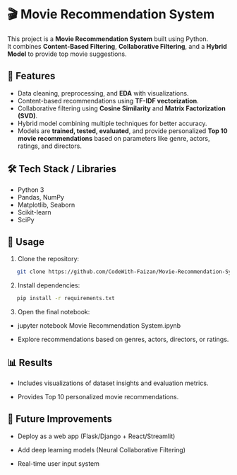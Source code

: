 # 🎬 Movie Recommendation System

This project is a **Movie Recommendation System** built using Python.  
It combines **Content-Based Filtering**, **Collaborative Filtering**, and a **Hybrid Model** to provide top movie suggestions.

## 📌 Features
- Data cleaning, preprocessing, and **EDA** with visualizations.
- Content-based recommendations using **TF-IDF vectorization**.
- Collaborative filtering using **Cosine Similarity** and **Matrix Factorization (SVD)**.
- Hybrid model combining multiple techniques for better accuracy.
- Models are **trained, tested, evaluated**, and provide personalized **Top 10 movie recommendations** based on parameters like genre, actors, ratings, and directors.

## 🛠️ Tech Stack / Libraries
- Python 3
- Pandas, NumPy
- Matplotlib, Seaborn
- Scikit-learn
- SciPy

## 🚀 Usage
1. Clone the repository:
```bash
   git clone https://github.com/CodeWith-Faizan/Movie-Recommendation-System
```

2. Install dependencies:
```bash
   pip install -r requirements.txt
```

3. Open the final notebook:

- jupyter notebook Movie Recommendation System.ipynb


- Explore recommendations based on genres, actors, directors, or ratings.

## 📊 Results

- Includes visualizations of dataset insights and evaluation metrics.

- Provides Top 10 personalized movie recommendations.

## 📌 Future Improvements

- Deploy as a web app (Flask/Django + React/Streamlit)

- Add deep learning models (Neural Collaborative Filtering)

- Real-time user input system
